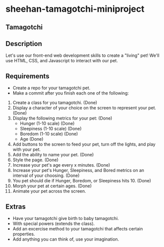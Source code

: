 # sheehan-tamagotchi-miniproject

## Tamagotchi

## Description

Let's use our front-end web development skills to create a "living" pet! We'll use HTML, CSS, and Javascript to interact with our pet.

## Requirements

- Create a repo for your tamagotchi pet.
- Make a commit after you finish each one of the following:

1. Create a class for you tamagotchi. (Done)
2. Display a character of your choice on the screen to represent your pet. (Done)
3. Display the following metrics for your pet: (Done)
	- Hunger (1-10 scale) (Done)
	- Sleepiness (1-10 scale) (Done)
	- Boredom (1-10 scale) (Done)
	- Age (Done)
4. Add buttons to the screen to feed your pet, turn off the lights, and play with your pet.
5. Add the ability to name your pet. (Done)
6. Style the page. (Done)
7. Increase your pet's age every x minutes. (Done)
8. Increase your pet's Hunger, Sleepiness, and Bored metrics on an interval of your choosing. (Done)
9. You pet should die if Hunger, Boredom, or Sleepiness hits 10. (Done)
10. Morph your pet at certain ages. (Done)
11. Animate your pet across the screen.

## Extras

- Have your tamagotchi give birth to baby tamagotchi.
- With special powers (extends the class).
- Add an excercise method to your tamagotchi that affects certain properties.
- Add anything you can think of, use your imagination.
